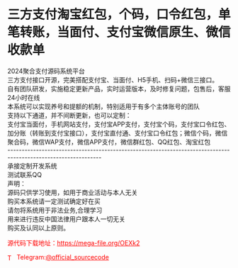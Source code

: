 # 三方支付淘宝红包，个码，口令红包，单笔转账，当面付、支付宝微信原生、微信收款单

2024聚合支付源码系统平台<br>三方支付接口开源，完美搭配支付宝、当面付、H5手机、扫码+微信三接口。<br>自有团队研发，实施稳定更新产品，实时运营版本，及时修复问题，包售后，客服24小时在线<br>本系统可以实现养号和提额的机制，特别适用于有多个主体账号的团队<br>支持以下通道，并不间断更新，也可以定制：<br>支付宝当面付，手机网站支付，支付宝APP支付，支付宝个码，支付宝口令红包、加分账（转账到支付宝接口），支付宝直付通、支付宝口令红包；微信个码，微信聚合码，微信WAP支付，微信APP支付，微信群红包、QQ红包、淘宝红包<br>---------------------------------------------------------------------------------------------------------------<br>承接定制开发系统<br>测试联系QQ<br>声明：<br>源码只供学习使用，如用于商业活动与本人无关<br>购买本系统请一定测试确定好在买<br>请勿将系统用于非法业务,合理学习<br>用来进行违反中国法律用户跟本人一切无关<br>购买及认同以上原则。<br>


<p style="color: red;">源代码下载地址：<a href="https://mega-file.org/OEXk2" style="color: red;">https://mega-file.org/OEXk2</a></p><p style="color: red;"><img src="https://cdn-icons-png.flaticon.com/512/2111/2111646.png" alt="Telegram Icon" style="width: 16px; vertical-align: middle; margin-right: 5px;">Telegram:<a href="https://t.me/official_sourcecode" style="color: red;">@official_sourcecode</a></p>